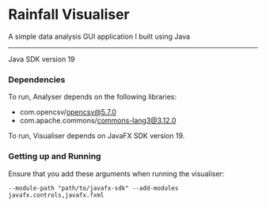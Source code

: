 # Rainfall Visualiser

A simple data analysis GUI application I built using Java

---

Java SDK version 19

### Dependencies
To run, Analyser depends on the following libraries:

- com.opencsv/opencsv@5.7.0
- com.apache.commons/commons-lang3@3.12.0

To run, Visualiser depends on JavaFX SDK version 19.

### Getting up and Running

Ensure that you add these arguments when running the visualiser:

`--module-path "path/to/javafx-sdk" --add-modules javafx.controls,javafx.fxml`
